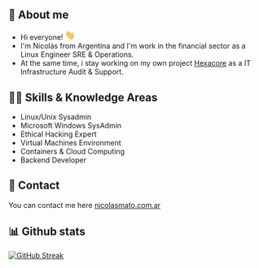 ## 👾 About me 

* Hi everyone! <img src="hi.gif" width="20px">
* I'm Nicolás from Argentina and I'm work in the financial sector as a Linux Engineer SRE & Operations.
* At the same time, i stay working on my own project [Hexacore](https://www.hexacore.com.ar) as a IT Infrastructure Audit & Support.

## 🥷🏼 Skills & Knowledge Areas 

* Linux/Unix Sysadmin
* Microsoft Windows SysAdmin
* Ethical Hacking Expert
* Virtual Machines Environment
* Containers & Cloud Computing
* Backend Developer

## 📩 Contact 

You can contact me here [nicolasmato.com.ar](https://www.nicolasmato.com.ar) 

## 📊 Github stats

[![GitHub Streak](https://github-readme-streak-stats.herokuapp.com?user=nmatossh&theme=transparent&hide_border=true&card_width=600&card_height=220)](https://github.com/nmatossh)


